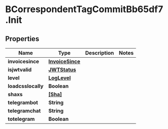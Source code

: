 # BCorrespondentTagCommitBb65df7.Init

## Properties

Name | Type | Description | Notes
------------ | ------------- | ------------- | -------------
**invoicesince** | [**InvoiceSince**](InvoiceSince.md) |  | 
**isjwtvalid** | [**JWTStatus**](JWTStatus.md) |  | 
**level** | [**LogLevel**](LogLevel.md) |  | 
**loadcsslocally** | **Boolean** |  | 
**shaxs** | [**[Sha]**](Sha.md) |  | 
**telegrambot** | **String** |  | 
**telegramchat** | **String** |  | 
**totelegram** | **Boolean** |  | 


